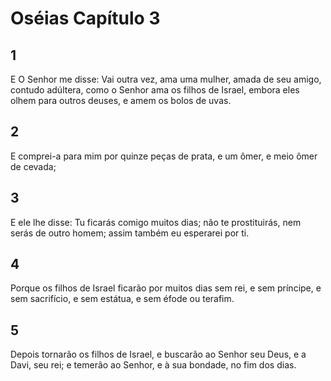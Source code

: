 # Oséias Capítulo 3

## 1
E O Senhor me disse: Vai outra vez, ama uma mulher, amada de seu amigo, contudo adúltera, como o Senhor ama os filhos de Israel, embora eles olhem para outros deuses, e amem os bolos de uvas.

## 2
E comprei-a para mim por quinze peças de prata, e um ômer, e meio ômer de cevada;

## 3
E ele lhe disse: Tu ficarás comigo muitos dias; não te prostituirás, nem serás de outro homem; assim também eu esperarei por ti.

## 4
Porque os filhos de Israel ficarão por muitos dias sem rei, e sem príncipe, e sem sacrifício, e sem estátua, e sem éfode ou terafim.

## 5
Depois tornarão os filhos de Israel, e buscarão ao Senhor seu Deus, e a Davi, seu rei; e temerão ao Senhor, e à sua bondade, no fim dos dias.

